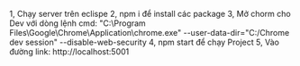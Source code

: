 1, Chạy server trên eclispe
2, npm i để install các package
3, Mở chorm cho Dev với dòng lệnh cmd: "C:\Program Files\Google\Chrome\Application\chrome.exe" --user-data-dir="C:/Chrome dev session" --disable-web-security
4, npm start để chạy Project
5, Vào đường link: http://localhost:5001